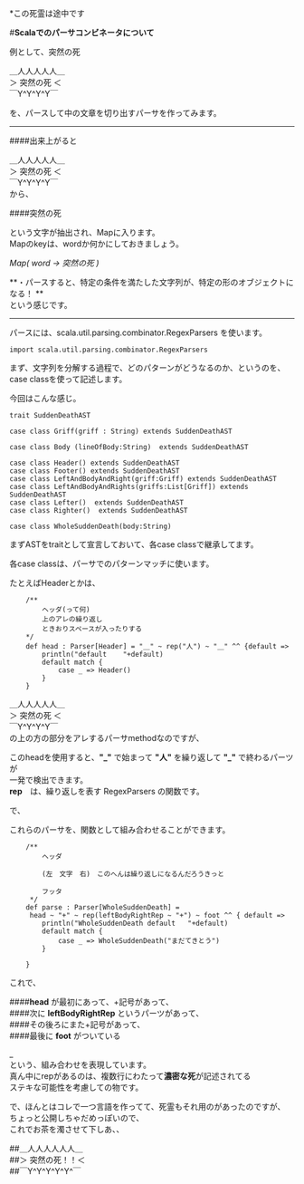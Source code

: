 *この死霊は途中です

#**Scalaでのパーサコンビネータについて**

例として、突然の死


＿人人人人人＿  
＞ 突然の死 ＜  
￣Y^Y^Y^Y￣

を、パースして中の文章を切り出すパーサを作ってみます。
***
####出来上がると

＿人人人人人＿  
＞ 突然の死 ＜  
￣Y^Y^Y^Y￣  
から、

####突然の死

という文字が抽出され、Mapに入ります。   
Mapのkeyは、wordか何かにしておきましょう。  

*Map( word -> 突然の死 )*

 
**・パースすると、特定の条件を満たした文字列が、特定の形のオブジェクトになる！  **  
という感じです。  

***
パースには、scala.util.parsing.combinator.RegexParsers を使います。


```
import scala.util.parsing.combinator.RegexParsers
```

まず、文字列を分解する過程で、どのパターンがどうなるのか、というのを、  
case classを使って記述します。

今回はこんな感じ。  

```  
trait SuddenDeathAST

case class Griff(griff : String) extends SuddenDeathAST

case class Body (lineOfBody:String)  extends SuddenDeathAST

case class Header() extends SuddenDeathAST
case class Footer() extends SuddenDeathAST
case class LeftAndBodyAndRight(griff:Griff) extends SuddenDeathAST
case class LeftAndBodyAndRights(griffs:List[Griff]) extends SuddenDeathAST
case class Lefter()  extends SuddenDeathAST
case class Righter()  extends SuddenDeathAST

case class WholeSuddenDeath(body:String)  
```

まずASTをtraitとして宣言しておいて、各case classで継承してます。 
 
各case classは、パーサでのパターンマッチに使います。

たとえばHeaderとかは、

```
	/**
		ヘッダ(って何)
		上のアレの繰り返し
		ときおりスペースが入ったりする
	*/
	def head : Parser[Header] = "＿" ~ rep("人") ~ "＿" ^^ {default =>
		println("default	"+default)
		default match {
			case _ => Header()
		}
	}
```  
＿人人人人人＿  
＞ 突然の死 ＜  
￣Y^Y^Y^Y￣  
の上の方の部分をアレするパーサmethodなのですが、 
 
このheadを使用すると、**"_"** で始まって **"人"** を繰り返して **"_"** で終わるパーツが   
一発で検出できます。  
**rep**　は、繰り返しを表す RegexParsers の関数です。

で、  

これらのパーサを、関数として組み合わせることができます。  

```  
	/**
		ヘッダ
		
		(左　文字　右)　このへんは繰り返しになるんだろうきっと
		
		フッタ
	 */
	def parse : Parser[WholeSuddenDeath] = 
	 head ~ "+" ~ rep(leftBodyRightRep ~ "+") ~ foot ^^ { default =>
		println("WholeSuddenDeath default	"+default)
		default match {
			case _ => WholeSuddenDeath("まだてきとう")
		}
		
	}
```

これで、 

####**head** が最初にあって、+記号があって、  
####次に **leftBodyRightRep** というパーツがあって、  
####その後ろにまた+記号があって、   
####最後に **foot** がついている  

_  
という、組み合わせを表現しています。  
真ん中にrepがあるのは、複数行にわたって**濃密な死**が記述されてる  
ステキな可能性を考慮しての物です。  


で、ほんとはコレで一つ言語を作ってて、死霊もそれ用のがあったのですが、  
ちょっと公開しちゃだめっぽいので、  
これでお茶を濁させて下しあ、、  

##＿人人人人人人＿  
##＞ 突然の死！！＜  
##￣Y^Y^Y^Y^Y^￣  













